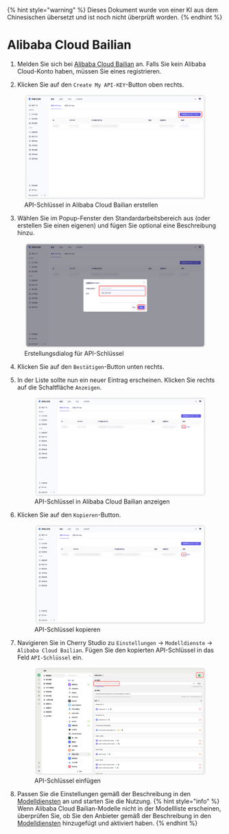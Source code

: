 
{% hint style="warning" %}
Dieses Dokument wurde von einer KI aus dem Chinesischen übersetzt und ist noch nicht überprüft worden.
{% endhint %}

# Alibaba Cloud Bailian

1. Melden Sie sich bei [Alibaba Cloud Bailian](https://bailian.console.aliyun.com/?tab=model#/api-key) an. Falls Sie kein Alibaba Cloud-Konto haben, müssen Sie eines registrieren.

2. Klicken Sie auf den `Create My API-KEY`-Button oben rechts.
  <figure><img src="../../.gitbook/assets/阿里云百炼/创建API密钥.png" alt=""><figcaption>API-Schlüssel in Alibaba Cloud Bailian erstellen</figcaption></figure>
  
3. Wählen Sie im Popup-Fenster den Standardarbeitsbereich aus (oder erstellen Sie einen eigenen) und fügen Sie optional eine Beschreibung hinzu.
  <figure><img src="../../.gitbook/assets/阿里云百炼/创建API密钥弹窗.png" alt=""><figcaption>Erstellungsdialog für API-Schlüssel</figcaption></figure>
  
4. Klicken Sie auf den `Bestätigen`-Button unten rechts.

5. In der Liste sollte nun ein neuer Eintrag erscheinen. Klicken Sie rechts auf die Schaltfläche `Anzeigen`.
   <figure><img src="../../.gitbook/assets/阿里云百炼/查看API密钥.png" alt=""><figcaption>API-Schlüssel in Alibaba Cloud Bailian anzeigen</figcaption></figure>
   
6. Klicken Sie auf den `Kopieren`-Button.
    <figure><img src="../../.gitbook/assets/阿里云百炼/复制API密钥.png" alt=""><figcaption>API-Schlüssel kopieren</figcaption></figure>

7. Navigieren Sie in Cherry Studio zu `Einstellungen` → `Modelldienste` → `Alibaba Cloud Bailian`. Fügen Sie den kopierten API-Schlüssel in das Feld `API-Schlüssel` ein.
    <figure><img src="../../.gitbook/assets/阿里云百炼/填入API密钥.png" alt=""><figcaption>API-Schlüssel einfügen</figcaption></figure>
    
8. Passen Sie die Einstellungen gemäß der Beschreibung in den [Modelldiensten](../../cherrystudio/preview/settings/providers.md) an und starten Sie die Nutzung.
{% hint style="info" %}
Wenn Alibaba Cloud Bailian-Modelle nicht in der Modellliste erscheinen, überprüfen Sie, ob Sie den Anbieter gemäß der Beschreibung in den [Modelldiensten](../../cherrystudio/preview/settings/providers.md) hinzugefügt und aktiviert haben.
{% endhint %}